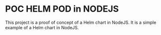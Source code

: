 # POC HELM POD in NODEJS
This project is a proof of concept of a Helm chart in NodeJS. It is a simple example of a Helm chart in NodeJS.
